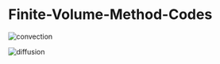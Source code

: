 # Finite-Volume-Method-Codes

 

![convection](https://user-images.githubusercontent.com/44025527/54500812-bc778a80-4946-11e9-8327-a534306476aa.png)

![diffusion](https://user-images.githubusercontent.com/44025527/54500618-6d305a80-4944-11e9-9c96-77ec3fb53551.png)
